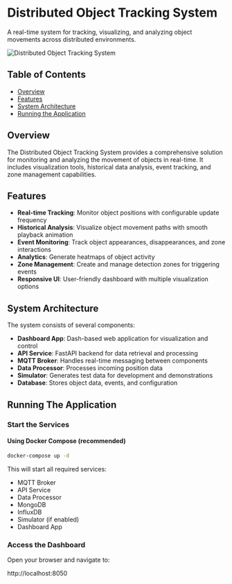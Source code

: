 # Distributed Object Tracking System

A real-time system for tracking, visualizing, and analyzing object movements across distributed environments.

![Distributed Object Tracking System](https://via.placeholder.com/800x400?text=Distributed+Object+Tracking+System)

## Table of Contents

- [Overview](#overview)
- [Features](#features)
- [System Architecture](#system-architecture)
- [Running the Application](#running-the-application)

## Overview

The Distributed Object Tracking System provides a comprehensive solution for monitoring and analyzing the movement of objects in real-time. It includes visualization tools, historical data analysis, event tracking, and zone management capabilities.

## Features

- **Real-time Tracking**: Monitor object positions with configurable update frequency
- **Historical Analysis**: Visualize object movement paths with smooth playback animation
- **Event Monitoring**: Track object appearances, disappearances, and zone interactions
- **Analytics**: Generate heatmaps of object activity
- **Zone Management**: Create and manage detection zones for triggering events
- **Responsive UI**: User-friendly dashboard with multiple visualization options

## System Architecture

The system consists of several components:

- **Dashboard App**: Dash-based web application for visualization and control
- **API Service**: FastAPI backend for data retrieval and processing
- **MQTT Broker**: Handles real-time messaging between components
- **Data Processor**: Processes incoming position data
- **Simulator**: Generates test data for development and demonstrations
- **Database**: Stores object data, events, and configuration

## Running The Application

### Start the Services

#### Using Docker Compose (recommended)

```bash
docker-compose up -d
```

This will start all required services:
- MQTT Broker
- API Service
- Data Processor
- MongoDB
- InfluxDB
- Simulator (if enabled)
- Dashboard App


### Access the Dashboard

Open your browser and navigate to: 

http://localhost:8050